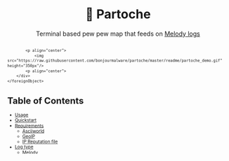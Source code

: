 <p align="center">
    <h1 align="center">🎼 Partoche</h1>
    <p align="center">Terminal based pew pew map that feeds on <a href="https://github.com/bonjourmalware/melody">Melody logs</a></p>
</p>

<svg fill="none" viewBox="0 0 700 350" width="600" height="300" xmlns="http://www.w3.org/2000/svg">
    <foreignObject width="100%" height="100%">
        <div xmlns="http://www.w3.org/1999/xhtml">
            <style>
            img{
                border-radius: 10px;
                box-shadow: 0 4px 6px rgba(0, 0, 0, 0.1), 0 8px 24px rgba(0, 0, 0, 0.1);
            }
            </style>

            <p align="center">
                <img src="https://raw.githubusercontent.com/bonjourmalware/partoche/master/readme/partoche_demo.gif" height="350px"/>
            <p align="center">
        </div>
    </foreignObject>
</svg>


# Table of Contents
- [Usage](#usage)
- [Quickstart](#quickstart)
- [Requirements](#requirements)
  * [Asciiworld](#asciiworld)
  * [GeoIP](#geoip)
  * [IP Reputation file](#ip-reputation-file)
- [Log type](#log-type)
  * [Melody](#melody)
    + [`enrich.py` example](#-enrichpy--example)
  * [Elasticsearch](#elasticsearch)
- [Limitations](#limitations)
- [Reputation emojis](#reputation-emojis)

# Usage

`usage: partoche.py [-h|--help] (-D|--demo | -d|--data DATA) [-k|--kind {melody,elasticsearch}]`

# Quickstart
1) Check the [Requirements](#Requirements) section to make sure that everything is setup correctly
2) [OPTIONAL] Install virtual environment
   + `virtualenv ./venv --python=$(which python3)`
   + or `make venv`
3) Install requirements
   + `./venv/bin/pip install -r requirements.txt`
   + or `make reqs`
4) Copy the default config file
   + `cp config/config.sample.yml config/config.yml`
5) Run the program using the demo dataset
   + `./venv/bin/python partoche.py --demo`
   + or `make demo`

# Requirements
A few things are needed before starting Partoche for the first time.

## Asciiworld
Partoche uses `asciiworld` to generate the ascii map. It needs to be installed and in path before running the program. Refer to [these instructions](https://www.uninformativ.de/git/asciiworld/file/README.html) to install it. 

## GeoIP
Partoche uses the `GeoLite2-ASN` and `GeoLite2-City` MaxMind databases to gather coordinates for each hit. You need to pull them in the data/geoip folder before starting.

Refer to [MaxMind's documentation](https://dev.maxmind.com/geoip/geolite2-free-geolocation-data?lang=en) to obtain them (it's free).

## IP Reputation file
A local IP reputation dataset can be build locally using multiple sources and used to enrich the logs data. IP reputation data adds emojis next to hit headers. 

# Log type
The `-k|--kind` flag is required to specify the kind of logs you're feeding Partoche with (default: melody). This is needed since the program can work using either an Elasticsearch live feed or flat melody log files.

## Melody
The program should work out of the box with Melody flat log files.

However, using an Elasticsearch live feed expects enriched logs through a Logstash setup that will add IP reputation data using the `listbot` database on the fly. 

The `enrich.py` script available at the project's root can be used to automatically add this data to the flat log files by updating each row based on an IP reputation database. This database should be updated regularly (ideally before each `enrich.py` run) by running the `data/listbost/listbot.sh` script, which will pull and build the database at `data/listbot/live/iprep.yaml`.

That the script must be started in the `data/listbot` directory. We recommend to use `make iprep` to build/update the database. 

Note that the updated version is saved on another file by default; you can use the `-i|--in-place` to update the log file directly.

### `enrich.py` example
+ Create an updated copy of the `melody.ndjson` file to `./parsed.ndjson`:
  + `./venv/bin/python enrich.py --data melody.ndjson`
+ Create an updated copy of the `melody.ndjson` file to `./custom_output.ndjson`:
  + `./venv/bin/python enrich.py --data melody.ndjson --out custom_output.ndjson`
+ Save the updated rows directly to `melody.ndjson`: 
  + `./venv/bin/python enrich.py --in-place --data melody.ndjson`

<p align="center">
    <img style="border-radius: 10px; box-shadow: 0 4px 6px rgba(0, 0, 0, 0.1), 0 8px 24px rgba(0, 0, 0, 0.1)" src="https://raw.githubusercontent.com/bonjourmalware/partoche/master/readme/enrich_demo.jpg" width="75%"/>
<p align="center">

## Elasticsearch
The program can also feed from an Elasticsearch instance to which live Melody logs are sent. In this scenario, the `interval` specified in the `config/config.yml` file will be used to query the corresponding timerange. The collected data will be automatically refreshed for a continuous display.

Note that to use this mode, you must create an API access with access to the indexes handling Melody data and update the `config/config.yml` file accordingly.

# Limitations
Partoche has been developed and tested with Elasticsearch 7.x.

# Reputation emojis
These can be customized in the `config/config.yml` file.

Default:

```yml
reputation_emoji:
  "👹":
    - known attacker
    - bad reputation
  "🥸":
    - anonymizer
  "🤖":
    - bot
    - crawler
  "🔎":
    - mass scanner
  "₿":
    - bitcoin node
  "📨":
    - spam
    - form spammer
  "🧅":
    - tor exit node
  "🧟":
    - compromised

matches_emoji:
  "⚡":
    - cve

profile_emoji:
  "💣":
    - dropper

action_emoji:
  "🔑":
    - login
```
